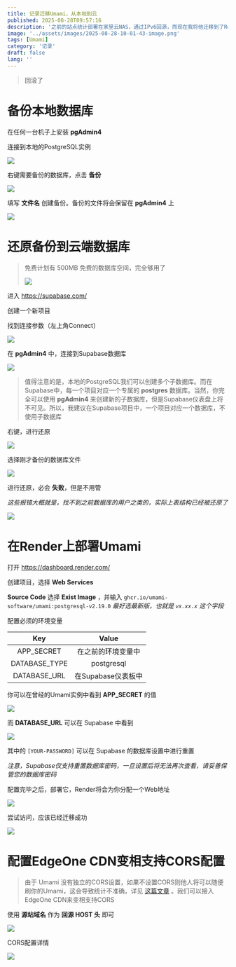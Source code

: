 ```yaml
---
title: 记录迁移Umami，从本地到云
published: 2025-08-28T09:57:16
description: '之前的站点统计部署在家里云NAS，通过IPv6回源，而现在我将他迁移到了Render+Supabase'
image: '../assets/images/2025-08-28-10-01-43-image.png'
tags: [Umami]
category: '记录'
draft: false 
lang: ''
---
```


> 回滚了

# 备份本地数据库

在任何一台机子上安装 **pgAdmin4** 

连接到本地的PostgreSQL实例

![](../assets/images/2025-08-28-10-03-34-image.png)

右键需要备份的数据库，点击 **备份**

![](../assets/images/2025-08-28-10-03-58-image.png)

填写 **文件名** 创建备份。备份的文件将会保留在 **pgAdmin4** 上

![](../assets/images/2025-08-28-10-04-44-image.png)

# 还原备份到云端数据库

> 免费计划有 500MB 免费的数据库空间，完全够用了
> 
> ![](../assets/images/2025-08-28-10-06-39-2dfd6b861774ca0b05d460fc19bfccb1.png)

进入 https://supabase.com/

创建一个新项目

找到连接参数（左上角Connect）

![](../assets/images/2025-08-28-10-07-41-image.png)

在 **pgAdmin4** 中，连接到Supabase数据库

![](../assets/images/2025-08-28-10-10-00-image.png)

> 值得注意的是，本地的PostgreSQL我们可以创建多个子数据库。而在Supabase中，每一个项目对应一个专属的 **postgres** 数据库。当然，你完全可以使用 **pgAdmin4** 来创建新的子数据库，但是Supabase仪表盘上将不可见。所以，我建议在Supabase项目中，一个项目对应一个数据库，不使用子数据库

右键，进行还原

![](../assets/images/2025-08-28-10-12-10-image.png)

选择刚才备份的数据库文件

![](../assets/images/2025-08-28-10-12-29-image.png)

进行还原，必会 **失败**，但是不用管

*这些报错大概就是，找不到之前数据库的用户之类的，实际上表结构已经被还原了*

![](../assets/images/2025-08-28-10-16-25-image.png)

# 在Render上部署Umami

打开 https://dashboard.render.com/

创建项目，选择 **Web Services**

**Source Code** 选择 **Exist Image** ，并输入 `ghcr.io/umami-software/umami:postgresql-v2.19.0` *最好选最新版，也就是 `vx.xx.x` 这个字段*

配置必须的环境变量

| Key           | Value         |
|:-------------:|:-------------:|
| APP_SECRET    | 在之前的环境变量中     |
| DATABASE_TYPE | postgresql    |
| DATABASE_URL  | 在Supabase仪表板中 |

你可以在曾经的Umami实例中看到 **APP_SECRET** 的值

![](../assets/images/2025-08-28-10-25-05-image.png)

而 **DATABASE_URL** 可以在 Supabase 中看到

![](../assets/images/2025-08-28-10-25-44-image.png)

其中的 `[YOUR-PASSWORD]` 可以在 Supabase 的数据库设置中进行重置

*注意，Supabase仅支持重置数据库密码，一旦设置后将无法再次查看，请妥善保管您的数据库密码*

配置完毕之后，部署它，Render将会为你分配一个Web地址

![](../assets/images/2025-08-28-10-29-02-image.png)

尝试访问，应该已经迁移成功

![](../assets/images/2025-08-28-10-29-46-image.png)

# 配置EdgeOne CDN变相支持CORS配置

> 由于 Umami 没有独立的CORS设置，如果不设置CORS则他人将可以随便刷你的Umami，这会导致统计不准确，详见 [这篇文章](/posts/you-is-me-huh/) 。我们可以接入EdgeOne CDN来变相支持CORS

使用 **源站域名** 作为 **回源 HOST 头** 即可

![](../assets/images/2025-08-28-10-32-09-image.png)

CORS配置详情

![](../assets/images/2025-08-28-10-32-32-image.png)
